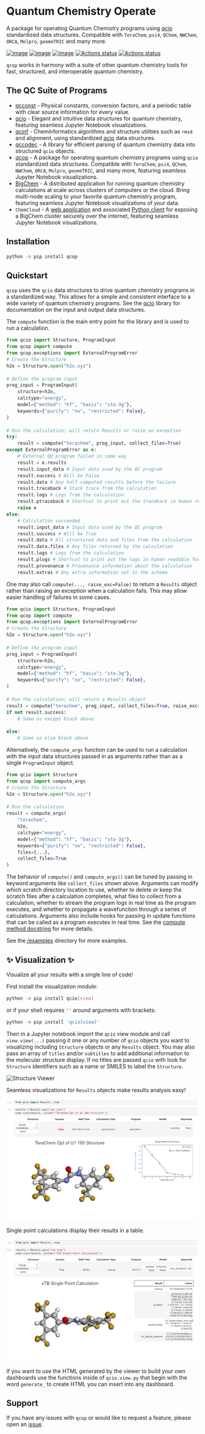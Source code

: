 # Quantum Chemistry Operate

A package for operating Quantum Chemistry programs using [qcio](https://github.com/coltonbh/qcio) standardized data structures. Compatible with `TeraChem`, `psi4`, `QChem`, `NWChem`, `ORCA`, `Molpro`, `geomeTRIC` and many more.

[![image](https://img.shields.io/pypi/v/qcop.svg)](https://pypi.python.org/pypi/qcop)
[![image](https://img.shields.io/pypi/l/qcop.svg)](https://pypi.python.org/pypi/qcop)
[![image](https://img.shields.io/pypi/pyversions/qcop.svg)](https://pypi.python.org/pypi/qcop)
[![Actions status](https://github.com/coltonbh/qcop/workflows/Tests/badge.svg)](https://github.com/coltonbh/qcop/actions)
[![Actions status](https://github.com/coltonbh/qcop/workflows/Basic%20Code%20Quality/badge.svg)](https://github.com/coltonbh/qcop/actions)

`qcop` works in harmony with a suite of other quantum chemistry tools for fast, structured, and interoperable quantum chemistry.

## The QC Suite of Programs

- [qcconst](https://github.com/coltonbh/qcconst) - Physical constants, conversion factors, and a periodic table with clear source information for every value.
- [qcio](https://github.com/coltonbh/qcio) - Elegant and intuitive data structures for quantum chemistry, featuring seamless Jupyter Notebook visualizations.
- [qcinf](https://github.com/coltonbh/qcinf) - Cheminformatics algorithms and structure utilities such as `rmsd` and alignment, using standardized [qcio](https://qcio.coltonhicks.com/) data structures.
- [qccodec](https://github.com/coltonbh/qccodec) - A library for efficient parsing of quantum chemistry data into structured `qcio` objects.
- [qcop](https://github.com/coltonbh/qcop) - A package for operating quantum chemistry programs using `qcio` standardized data structures. Compatible with `TeraChem`, `psi4`, `QChem`, `NWChem`, `ORCA`, `Molpro`, `geomeTRIC`, and many more, featuring seamless Jupyter Notebook visualizations.
- [BigChem](https://github.com/mtzgroup/bigchem) - A distributed application for running quantum chemistry calculations at scale across clusters of computers or the cloud. Bring multi-node scaling to your favorite quantum chemistry program, featuring seamless Jupyter Notebook visualizations of your data.
- `ChemCloud` - A [web application](https://github.com/mtzgroup/chemcloud-server) and associated [Python client](https://github.com/mtzgroup/chemcloud-client) for exposing a BigChem cluster securely over the internet, featuring seamless Jupyter Notebook visualizations.

## Installation

```sh
python -m pip install qcop
```

## Quickstart

`qcop` uses the `qcio` data structures to drive quantum chemistry programs in a standardized way. This allows for a simple and consistent interface to a wide variety of quantum chemistry programs. See the [qcio](https://github.com/coltonbh/qcio) library for documentation on the input and output data structures.

The `compute` function is the main entry point for the library and is used to run a calculation.

```python
from qcio import Structure, ProgramInput
from qcop import compute
from qcop.exceptions import ExternalProgramError
# Create the Structure
h2o = Structure.open("h2o.xyz")

# Define the program input
prog_input = ProgramInput(
    structure=h2o,
    calctype="energy",
    model={"method": "hf", "basis": "sto-3g"},
    keywords={"purify": "no", "restricted": False},
)

# Run the calculation; will return Results or raise an exception
try:
    result = compute("terachem", prog_input, collect_files=True)
except ExternalProgramError as e:
    # External QQ program failed in some way
    result = e.results
    result.input_data # Input data used by the QC program
    result.success # Will be False
    result.data # Any half-computed results before the failure
    result.traceback # Stack trace from the calculation
    result.logs # Logs from the calculation
    result.ptraceback # Shortcut to print out the traceback in human readable format
    raise e
else:
    # Calculation succeeded
    result.input_data # Input data used by the QC program
    result.success # Will be True
    result.data # All structured data and files from the calculation
    result.data.files # Any files returned by the calculation
    result.logs # Logs from the calculation
    result.plogs # Shortcut to print out the logs in human readable format
    result.provenance # Provenance information about the calculation
    result.extras # Any extra information not in the schema

```

One may also call `compute(..., raise_exc=False)` to return a `Results` object rather than raising an exception when a calculation fails. This may allow easier handling of failures in some cases.

```python
from qcio import Structure, ProgramInput
from qcop import compute
from qcop.exceptions import ExternalProgramError
# Create the Structure
h2o = Structure.open("h2o.xyz")

# Define the program input
prog_input = ProgramInput(
    structure=h2o,
    calctype="energy",
    model={"method": "hf", "basis": "sto-3g"},
    keywords={"purify": "no", "restricted": False},
)

# Run the calculation; will return a Results object
result = compute("terachem", prog_input, collect_files=True, raise_exc=False)
if not result.success:
    # Same as except block above

else:
    # Same as else block above

```

Alternatively, the `compute_args` function can be used to run a calculation with the input data structures passed in as arguments rather than as a single `ProgramInput` object.

```python
from qcio import Structure
from qcop import compute_args
# Create the Structure
h2o = Structure.open("h2o.xyz")

# Run the calculation
result = compute_args(
    "terachem",
    h2o,
    calctype="energy",
    model={"method": "hf", "basis": "sto-3g"},
    keywords={"purify": "no", "restricted": False},
    files={...},
    collect_files=True
)
```

The behavior of `compute()` and `compute_args()` can be tuned by passing in keyword arguments like `collect_files` shown above. Arguments can modify which scratch directory location to use, whether to delete or keep the scratch files after a calculation completes, what files to collect from a calculation, whether to stream the program logs in real time as the program executes, and whether to propagate a wavefunction through a series of calculations. Arguments also include hooks for passing in update functions that can be called as a program executes in real time. See the [compute method docstring](https://github.com/coltonbh/qcop/blob/83868df51d241ffae3497981dfc3c72235319c6e/qcop/adapters/base.py#L57-L123) for more details.

See the [/examples](https://github.com/coltonbh/qcop/tree/master/examples) directory for more examples.

## ✨ Visualization ✨

Visualize all your results with a single line of code!

First install the visualization module:

```sh
python -m pip install qcio[view]
```

or if your shell requires `''` around arguments with brackets:

```sh
python -m pip install 'qcio[view]'
```

Then in a Jupyter notebook import the `qcio` view module and call `view.view(...)` passing it one or any number of `qcio` objects you want to visualizing including `Structure` objects or any `Results` object. You may also pass an array of `titles` and/or `subtitles` to add additional information to the molecular structure display. If no titles are passed `qcio` with look for `Structure` identifiers such as a name or SMILES to label the `Structure`.

![Structure Viewer](https://public.coltonhicks.com/assets/qcio/structure_viewer.png)

Seamless visualizations for `Results` objects make results analysis easy!

![Optimization Viewer](./assets/optimization_viewer.png)

Single point calculations display their results in a table.

![Single Point Viewer](./assets/single_point_viewer.png)

If you want to use the HTML generated by the viewer to build your own dashboards use the functions inside of `qcio.view.py` that begin with the word `generate_` to create HTML you can insert into any dashboard.

## Support

If you have any issues with `qcop` or would like to request a feature, please open an [issue](https://github.com/coltonbh/qcop/issues).
